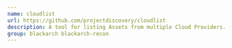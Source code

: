 ```yaml
---
name: cloudlist
url: https://github.com/projectdiscovery/cloudlist
description: A tool for listing Assets from multiple Cloud Providers.
group: blackarch blackarch-recon
---
```

